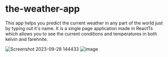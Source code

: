 # the-weather-app
This app helps you predict the current weather in any part of the world just by typing out it's name.
It is a single page application made in ReactTs which allows you to see the current conditions and temperatures in both kelvin and farehnite.

![Screenshot 2023-09-28 144433](https://github.com/dhruvj7/the-weather-app/assets/89767379/45c40142-41a7-4692-ab51-07644bccb843)
![image](https://github.com/dhruvj7/the-weather-app/assets/89767379/fd795494-02a0-47c2-aff3-6380b0e13fdd)


